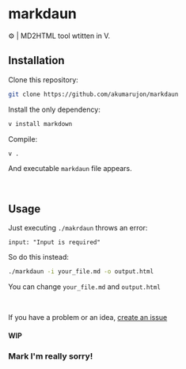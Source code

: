 # markdaun
⚙️ | MD2HTML tool wtitten in V.

## Installation
Clone this repository:
```bash
git clone https://github.com/akumarujon/markdaun
```
Install the only dependency:
```bash
v install markdown
```
Compile:
```bash
v .
```

And executable `markdaun` file appears.

<br>

## Usage
Just executing `./makrdaun` throws an error:
```
input: "Input is required"
```

So do this instead:
```bash
./markdaun -i your_file.md -o output.html
```

You can change `your_file.md` and `output.html`

<br>

If you have a problem or an idea, [create an issue](https://github.com/user6879/markdaun/issues/)
#### WIP
### Mark I'm really sorry!
